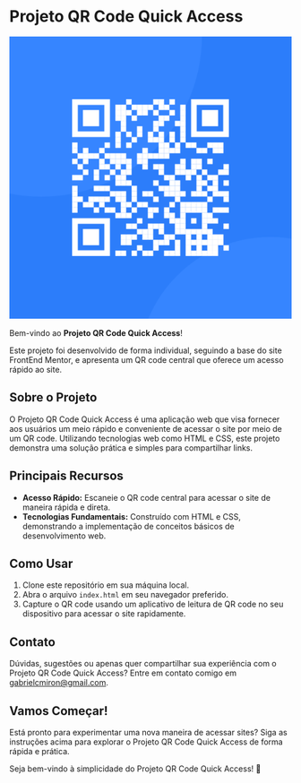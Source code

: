 # Projeto QR Code Quick Access

![Projeto QR Code Quick Access](src/qr-code-component-main/images/image-qr-code.png)


Bem-vindo ao **Projeto QR Code Quick Access**!

Este projeto foi desenvolvido de forma individual, seguindo a base do site FrontEnd Mentor, e apresenta um QR code central que oferece um acesso rápido ao site.

## Sobre o Projeto

O Projeto QR Code Quick Access é uma aplicação web que visa fornecer aos usuários um meio rápido e conveniente de acessar o site por meio de um QR code. Utilizando tecnologias web como HTML e CSS, este projeto demonstra uma solução prática e simples para compartilhar links.

## Principais Recursos

- **Acesso Rápido:** Escaneie o QR code central para acessar o site de maneira rápida e direta.
- **Tecnologias Fundamentais:** Construído com HTML e CSS, demonstrando a implementação de conceitos básicos de desenvolvimento web.

## Como Usar

1. Clone este repositório em sua máquina local.
2. Abra o arquivo `index.html` em seu navegador preferido.
3. Capture o QR code usando um aplicativo de leitura de QR code no seu dispositivo para acessar o site rapidamente.

## Contato

Dúvidas, sugestões ou apenas quer compartilhar sua experiência com o Projeto QR Code Quick Access? Entre em contato comigo em [gabrielcmiron@gmail.com](mailto:gabrielcmiron@gmail.com).

## Vamos Começar!

Está pronto para experimentar uma nova maneira de acessar sites? Siga as instruções acima para explorar o Projeto QR Code Quick Access de forma rápida e prática.

Seja bem-vindo à simplicidade do Projeto QR Code Quick Access! 🚀
